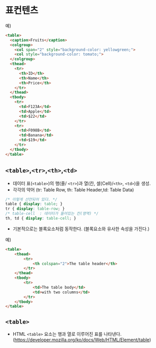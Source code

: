 # 표컨텐츠

예)
```html
<table>
  <caption>Fruits</caption>
  <colgroup>
    <col span="2" style="background-color: yellowgreen;">
    <col style="background-color: tomato;">
  </colgroup>
  <thead>
    <tr>
      <th>ID</th>
      <th>Name</th>
      <th>Price</th>
    </tr>
  </thead>
  <tbody>
    <tr>
      <td>F123A</td>
      <td>Apple</td>
      <td>$22</td>
    </tr>
    <tr>
      <td>F098B</td>
      <td>Banana</td>
      <td>$19</td>
    </tr>
  </tbody>
</table>
```


## ```<table>```,```<tr>```,```<th>```,```<td>```

- 데이터 표(```<table>```)의 행(줄/ ```<tr>```)과 열(칸, 셀(Cell)/```<th>```, ```<td>```)을 생성.
- 각각의 약어 (tr: Table Row, th: Table Header,td: Table Data)

```css
/* 이렇게 선언되어 있다. */
table { display: table; }
tr { display: table-row; }
/* table-cell  : 데이터가 들어있는 칸(영역) */
th, td { display: table-cell; }
```
- 기본적으로는 블록요소처럼 동작한다. (블록요소와 유사한 속성을 가진다.)

예)

```html
<table>
    <thead>
        <tr>
            <th colspan="2">The table header</th>
        </tr>
    </thead>
    <tbody>
        <tr>
            <td>The table body</td>
            <td>with two columns</td>
        </tr>
    </tbody>
</table>
```

## ```<table>```
- HTML ```<table>``` 요소는 행과 열로 이루어진 표를 나타낸다.
(https://developer.mozilla.org/ko/docs/Web/HTML/Element/table)